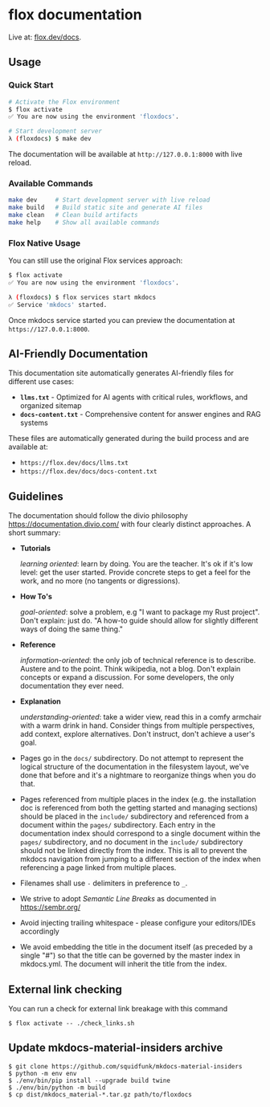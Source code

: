 # flox documentation

Live at: [flox.dev/docs](https://flox.dev/docs).

## Usage

### Quick Start

```bash
# Activate the Flox environment
$ flox activate
✅ You are now using the environment 'floxdocs'.

# Start development server
λ (floxdocs) $ make dev
```

The documentation will be available at `http://127.0.0.1:8000` with live reload.

### Available Commands

```bash
make dev     # Start development server with live reload
make build   # Build static site and generate AI files
make clean   # Clean build artifacts
make help    # Show all available commands
```

### Flox Native Usage

You can still use the original Flox services approach:

```bash
$ flox activate
✅ You are now using the environment 'floxdocs'.

λ (floxdocs) $ flox services start mkdocs
✅ Service 'mkdocs' started.
```

Once mkdocs service started you can preview the documentation at
`https://127.0.0.1:8000`.

## AI-Friendly Documentation

This documentation site automatically generates AI-friendly files for different use cases:

- **`llms.txt`** - Optimized for AI agents with critical rules, workflows, and organized sitemap
- **`docs-content.txt`** - Comprehensive content for answer engines and RAG systems

These files are automatically generated during the build process and are available at:
- `https://flox.dev/docs/llms.txt`
- `https://flox.dev/docs/docs-content.txt`

## Guidelines

The documentation should follow the divio philosophy
https://documentation.divio.com/ with four clearly distinct approaches. A short
summary:

* **Tutorials**

  *learning oriented*: learn by doing. You are the teacher. It's ok if it's low
  level: get the user started. Provide concrete steps to get a feel for the
  work, and no more (no tangents or digressions).

* **How To's**

  *goal-oriented*: solve a problem, e.g "I want to package my Rust project".
  Don't explain: just do. "A how-to guide should allow for slightly different
  ways of doing the same thing."

* **Reference**

  *information-oriented*: the only job of technical reference is to describe.
  Austere and to the point. Think wikipedia, not a blog. Don't explain concepts
  or expand a discussion. For some developers, the only documentation they ever
  need.

* **Explanation**

  *understanding-oriented*: take a wider view, read this in a comfy armchair
  with a warm drink in hand. Consider things from multiple perspectives, add
  context, explore alternatives. Don't instruct, don't achieve a user's goal.

* Pages go in the `docs/` subdirectory. Do not attempt to represent the logical
  structure of the documentation in the filesystem layout, we've done that
  before and it's a nightmare to reorganize things when you do that.

* Pages referenced from multiple places in the index (e.g. the installation doc
  is referenced from both the getting started and managing sections) should be
  placed in the `include/` subdirectory and referenced from a document within
  the `pages/` subdirectory. Each entry in the documentation index should
  correspond to a single document within the `pages/` subdirectory, and no
  document in the `include/` subdirectory should not be linked directly from
  the index. This is all to prevent the mkdocs navigation from jumping to a
  different section of the index when referencing a page linked from multiple
  places.

* Filenames shall use `-` delimiters in preference to `_`.

* We strive to adopt _Semantic Line Breaks_ as documented in https://sembr.org/

* Avoid injecting trailing whitespace - please configure your editors/IDEs
  accordingly

* We avoid embedding the title in the document itself (as preceded by a single
  "#") so that the title can be governed by the master index in mkdocs.yml.
  The document will inherit the title from the index.


## External link checking

You can run a check for external link breakage with this command

```
$ flox activate -- ./check_links.sh
```

## Update mkdocs-material-insiders archive

```
$ git clone https://github.com/squidfunk/mkdocs-material-insiders
$ python -m env env
$ ./env/bin/pip install --upgrade build twine
$ ./env/bin/python -m build
$ cp dist/mkdocs_material-*.tar.gz path/to/floxdocs
```

